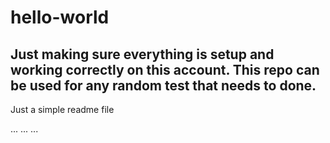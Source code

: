 # hello-world
Just making sure everything is setup and working correctly on this account. This repo can be used for any random test that needs to done.
--------------------------------------------------------------------------

Just a simple readme file

...
...
...
